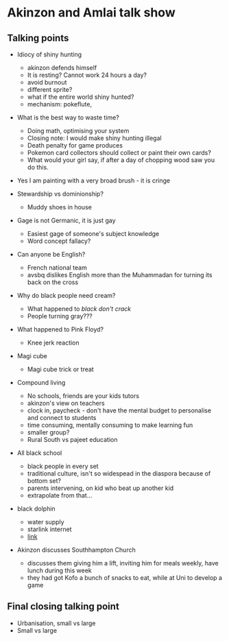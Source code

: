 # Akinzon and Amlai talk show

## Talking points

- Idiocy of shiny hunting
	- akinzon defends himself
	- It is resting? Cannot work 24 hours a day?
	- avoid burnout
	- different sprite?
	- what if the entire world shiny hunted?
	- mechanism: pokeflute, 

- What is the best way to waste time?
	- Doing math, optimising your system
	- Closing note: I would make shiny hunting illegal
	- Death penalty for game produces
	- Pokemon card collectors should collect or paint their own cards?
	- What would your girl say, if after a day of chopping wood  saw you do this.

- Yes I am painting with a very broad brush - it is cringe

- Stewardship vs dominionship?
	- Muddy shoes in house

- Gage is not Germanic, it is just gay
	- Easiest gage of someone's subject knowledge
	- Word concept fallacy?

- Can anyone be English?
	- French national team
	- avsbq dislikes English more than the Muhammadan for turning its back on the cross

- Why do black people need cream?
	- What happened to _black don't crack_
	- People turning gray???

- What happened to Pink Floyd?
	- Knee jerk reaction

- Magi cube
	- Magi cube trick or treat

- Compound living
	- No schools, friends are your kids tutors
	- akinzon's view on teachers
	- clock in, paycheck - don't have the mental budget to personalise and connect to students
	- time consuming, mentally consuming to make learning fun
	- smaller group?
	- Rural South vs pajeet education

- All black school
	- black people in every set
	- traditional culture, isn't so widespead in the diaspora because of bottom set?
	- parents intervening, on kid who beat up another kid
	- extrapolate from that&hellip;

- black dolphin
	- water supply
	- starlink internet
	- [link](https://youtu.be/cuu3e3t-qlc?si=83uXSOKrQwFSyDis)

- Akinzon discusses Southhampton Church
	- discusses them giving him a lift, inviting him for meals weekly, have lunch during this week
	-  they had got Kofo a bunch of snacks to eat, while at Uni to develop a game

## Final closing talking point

- Urbanisation, small vs large
- Small vs large

